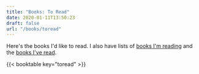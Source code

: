 ```yaml
---
title: "Books: To Read"
date: 2020-01-11T13:50:23
draft: false
url: "/books/toread"
---
```


Here's the books I'd like to read. I also have lists of [books I'm reading](/books/reading) and the [books I've read](/books/read).

{{< booktable key="toread" >}}
